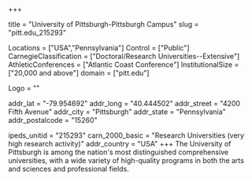 
+++

title = "University of Pittsburgh-Pittsburgh Campus"
slug = "pitt.edu_215293"

Locations = ["USA","Pennsylvania"]
Control = ["Public"]
CarnegieClassification = ["Doctoral/Research Universities--Extensive"]
AthleticConferences = ["Atlantic Coast Conference"]
InstitutionalSize = ["20,000 and above"]
domain = ["pitt.edu"]

Logo = ""

addr_lat = "-79.954692"
addr_long = "40.444502"
addr_street = "4200 Fifth Avenue"
addr_city = "Pittsburgh"
addr_state = "Pennsylvania"
addr_postalcode = "15260"

ipeds_unitid = "215293"
carn_2000_basic = "Research Universities (very high research activity)"
addr_country = "USA"
+++
    The University of Pittsburgh is among the nation's most distinguished comprehensive universities, with a wide variety of high-quality programs in both the arts and sciences and professional fields.
